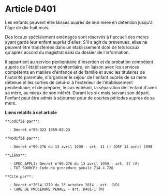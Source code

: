 # Article D401

Les enfants peuvent être laissés auprès de leur mère en détention jusqu'à l'âge de dix-huit mois.

Des locaux spécialement aménagés sont réservés à l'accueil des mères ayant gardé leur enfant auprès d'elles. S'il s'agit de
prévenues, elles ne peuvent être transférées dans un établissement doté de tels locaux qu'après accord du magistrat saisi du
dossier de l'information.

Il appartient au service pénitentiaire d'insertion et de probation compétent auprès de l'établissement pénitentiaire, en
liaison avec les services compétents en matière d'enfance et de famille et avec les titulaires de l'autorité parentale,
d'organiser le séjour de l'enfant auprès de sa mère détenue et les sorties de celui-ci à l'extérieur de l'établissement
pénitentiaire, et de préparer, le cas échéant, la séparation de l'enfant d'avec sa mère, au mieux de son intérêt. Durant les
six mois suivant son départ, l'enfant peut être admis à séjourner pour de courtes périodes auprès de sa mère.

**Liens relatifs à cet article**

	**Codifié par**:

	  - Décret n°59-322 1959-02-23

	**Modifié par**:

	  - Décret n°99-276 du 13 avril 1999 - art. 11 () JORF 14 avril 1999

	**Liens**:

	  - SPEC_APPLI: Décret n°99-276 du 13 avril 1999 - art. 37 (V)
	  - TXT_SOURCE: Code de procédure pénale 714 à 728

	**Cité par**:

	  - Décret n°2014-1279 du 23 octobre 2014 - art. (VD)
	  - CODE DE PROCEDURE PENALE - art. D401-1 (M)
